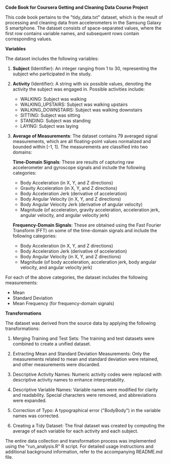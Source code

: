**Code Book for Coursera Getting and Cleaning Data Course Project**

This code book pertains to the "tidy_data.txt" dataset, which is the result of processing and cleaning data from accelerometers in the Samsung Galaxy S smartphone. The dataset consists of space-separated values, where the first row contains variable names, and subsequent rows contain corresponding values.

**Variables**

The dataset includes the following variables:

1. **Subject** (Identifier): An integer ranging from 1 to 30, representing the subject who participated in the study.

2. **Activity** (Identifier): A string with six possible values, denoting the activity the subject was engaged in. Possible activities include:
   - WALKING: Subject was walking
   - WALKING_UPSTAIRS: Subject was walking upstairs
   - WALKING_DOWNSTAIRS: Subject was walking downstairs
   - SITTING: Subject was sitting
   - STANDING: Subject was standing
   - LAYING: Subject was laying

3. **Average of Measurements**: The dataset contains 79 averaged signal measurements, which are all floating-point values normalized and bounded within [-1, 1]. The measurements are classified into two domains:

   **Time-Domain Signals**: These are results of capturing raw accelerometer and gyroscope signals and include the following categories:
   - Body Acceleration (in X, Y, and Z directions)
   - Gravity Acceleration (in X, Y, and Z directions)
   - Body Acceleration Jerk (derivative of acceleration)
   - Body Angular Velocity (in X, Y, and Z directions)
   - Body Angular Velocity Jerk (derivative of angular velocity)
   - Magnitude (of acceleration, gravity acceleration, acceleration jerk, angular velocity, and angular velocity jerk)

   **Frequency-Domain Signals**: These are obtained using the Fast Fourier Transform (FFT) on some of the time-domain signals and include the following categories:
   - Body Acceleration (in X, Y, and Z directions)
   - Body Acceleration Jerk (derivative of acceleration)
   - Body Angular Velocity (in X, Y, and Z directions)
   - Magnitude (of body acceleration, acceleration jerk, body angular velocity, and angular velocity jerk)

For each of the above categories, the dataset includes the following measurements:
- Mean
- Standard Deviation
- Mean Frequency (for frequency-domain signals)

**Transformations**

The dataset was derived from the source data by applying the following transformations:

1. Merging Training and Test Sets: The training and test datasets were combined to create a unified dataset.

2. Extracting Mean and Standard Deviation Measurements: Only the measurements related to mean and standard deviation were retained, and other measurements were discarded.

3. Descriptive Activity Names: Numeric activity codes were replaced with descriptive activity names to enhance interpretability.

4. Descriptive Variable Names: Variable names were modified for clarity and readability. Special characters were removed, and abbreviations were expanded.

5. Correction of Typo: A typographical error ("BodyBody") in the variable names was corrected.

6. Creating a Tidy Dataset: The final dataset was created by computing the average of each variable for each activity and each subject.

The entire data collection and transformation process was implemented using the "run_analysis.R" R script. For detailed usage instructions and additional background information, refer to the accompanying README.md file.
